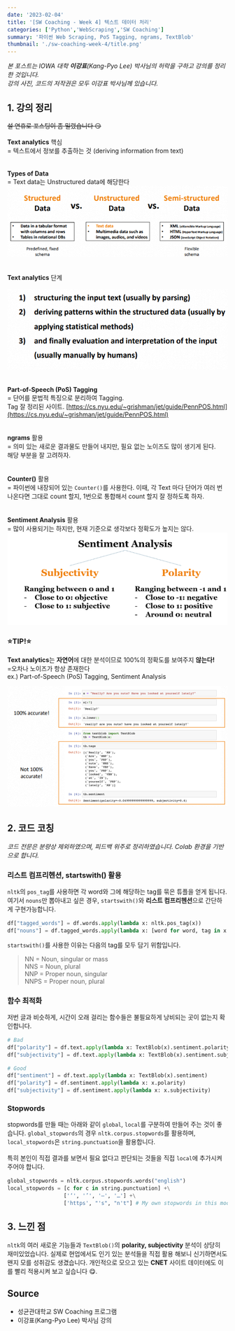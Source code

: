 ```yaml
---
date: '2023-02-04'
title: '[SW Coaching - Week 4] 텍스트 데이터 처리'
categories: ['Python','WebScraping','SW Coaching']
summary: '파이썬 Web Scraping, PoS Tagging, ngrams, TextBlob'
thumbnail: './sw-coaching-week-4/title.png'
---
```


*본 포스트는 IOWA 대학 **이강표**(Kang-Pyo Lee) 박사님의 허락을 구하고 강의를 정리한 것입니다.*  
*강의 사진, 코드의 저작권은 모두 이강표 박사님께 있습니다.*


## 1. 강의 정리
~~설 연휴로 포스팅이 좀 밀렸습니다 😏~~  
\
**Text analytics** 핵심  
= 텍스트에서 정보를 추출하는 것 (deriving information from text)  
\
\
**Types of Data**  
= Text data는 Unstructured data에 해당한다
![2](./sw-coaching-week-4/2.PNG)  
\
\
**Text analytics** 단계  
\
![3](./sw-coaching-week-4/3.PNG)  
\
\
**Part-of-Speech (PoS) Tagging**  
= 단어를 문법적 특징으로 분리하여 Tagging.  
Tag 잘 정리된 사이트. [https://cs.nyu.edu/~grishman/jet/guide/PennPOS.html](https://cs.nyu.edu/~grishman/jet/guide/PennPOS.html)  
\
\
**ngrams** 활용  
= 의미 있는 새로운 결과물도 만들어 내지만, 필요 없는 노이즈도 많이 생기게 된다.  
해당 부분을 잘 고려하자.  
\
\
**Counter()** 활용  
= 파이썬에 내장되어 있는 `Counter()`를 사용한다. 이때, 각 Text 마다 단어가 여러 번 나온다면 그대로 count 할지, 1번으로 통합해서 count 할지 잘 정하도록 하자.  
\
\
**Sentiment Analysis** 활용  
= 많이 사용되기는 하지만, 현재 기준으로 생각보다 정확도가 높지는 않다.  
![5](./sw-coaching-week-4/5.PNG) 


### ⭐TIP!⭐
**Text analytics**는 **자연어**에 대한 분석이므로 100%의 정확도를 보여주지 **않는다!**  
=오차나 노이즈가 항상 존재한다  
ex.) Part-of-Speech (PoS) Tagging, Sentiment Analysis

![4](./sw-coaching-week-4/4.PNG)  

## 2. 코드 코칭
*코드 전문은 분량상 제외하였으며, 피드백 위주로 정리하였습니다. Colab 환경을 기반으로 합니다.*  

### 리스트 컴프리헨션, startswith() 활용
`nltk`의 `pos_tag`를 사용하면 각 word와 그에 해당하는 tag를 묶은 튜플을 얻게 됩니다. 여기서 `nouns`만 뽑아내고 싶은 경우, `startswith()`와 **리스트 컴프리헨션**으로 간단하게 구현가능합니다. 
```py
df["tagged_words"] = df.words.apply(lambda x: nltk.pos_tag(x))
df["nouns"] = df.tagged_words.apply(lambda x: [word for word, tag in x if tag.startswith("NN")])
```
`startswith()`를 사용한 이유는 다음의 tag를 모두 담기 위함입니다.    
> NN	= Noun, singular or mass  
> NNS	= Noun, plural  
> NNP	= Proper noun, singular  
> NNPS	= Proper noun, plural  

### 함수 최적화
저번 글과 비슷하게, 시간이 오래 걸리는 함수들은 불필요하게 낭비되는 곳이 없는지 확인합니다.  
```py
# Bad
df["polarity"] = df.text.apply(lambda x: TextBlob(x).sentiment.polarity)
df["subjectivity"] = df.text.apply(lambda x: TextBlob(x).sentiment.subjectivity)
```
```py
# Good
df["sentiment"] = df.text.apply(lambda x: TextBlob(x).sentiment)
df["polarity"] = df.sentiment.apply(lambda x: x.polarity)
df["subjectivity"] = df.sentiment.apply(lambda x: x.subjectivity)
```

### Stopwords
stopwords를 만들 때는 아래와 같이 `global`, `local`를 구분하여 만들어 주는 것이 좋습니다. `global_stopwords`의 경우 `nltk.corpus.stopwords`를 활용하며, `local_stopwords`은 `string.punctuation`을 활용합니다.  
\
특히 본인이 직접 결과를 보면서 필요 없다고 판단되는 것들을 직접 `local`에 추가시켜주어야 합니다.    
```py
global_stopwords = nltk.corpus.stopwords.words("english") 
local_stopwords = [c for c in string.punctuation] +\
                  ['‘', '’', '—', '…'] +\
                  ['https', "'s", "n't"] # My own stopwords in this model
```


## 3. 느낀 점
`nltk`의 여러 새로운 기능들과 `TextBlob()`의 **polarity, subjectivity** 분석이 상당히 재미있었습니다. 실제로 현업에서도 인기 있는 분석들을 직접 활용 해보니 신기하면서도 왠지 모를 성취감도 생겼습니다. 개인적으로 모으고 있는 **CNET** 사이트 데이터에도 이를 빨리 적용시켜 보고 싶습니다 😋.


## Source
- 성균관대학교 SW Coaching 프로그램  
- 이강표(Kang-Pyo Lee) 박사님 강의  

<!--
1주 Web Scraping 기초
2주 Web Scraping 심화
3주 Pandas Dataframe 다루기
4주 텍스트 데이터 처리
5주 문서 클러스터링 및 토픽 모델링
6주 개인 프로젝트 발표
-->